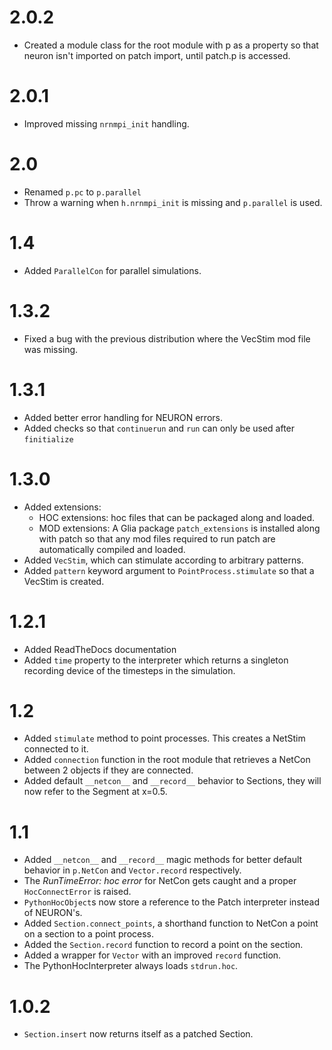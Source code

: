 # 2.0.2

* Created a module class for the root module with p as a property so that neuron isn't
  imported on patch import, until patch.p is accessed.

# 2.0.1

* Improved missing `nrnmpi_init` handling.

# 2.0

* Renamed `p.pc` to `p.parallel`
* Throw a warning when `h.nrnmpi_init` is missing and `p.parallel` is used.

# 1.4

* Added `ParallelCon` for parallel simulations.

# 1.3.2

* Fixed a bug with the previous distribution where the VecStim mod file was missing.

# 1.3.1

* Added better error handling for NEURON errors.
* Added checks so that `continuerun` and `run` can only be used after `finitialize`

# 1.3.0

* Added extensions:
  * HOC extensions: hoc files that can be packaged along and loaded.
  * MOD extensions: A Glia package `patch_extensions` is installed along with patch so
    that any mod files required to run patch are automatically compiled and loaded.
* Added `VecStim`, which can stimulate according to arbitrary patterns.
* Added `pattern` keyword argument to `PointProcess.stimulate` so that a VecStim is
  created.

# 1.2.1

* Added ReadTheDocs documentation
* Added `time` property to the interpreter which returns a singleton recording device of
  the timesteps in the simulation.

# 1.2

* Added `stimulate` method to point processes. This creates a NetStim connected to it.
* Added `connection` function in the root module that retrieves a NetCon between 2 objects
  if they are connected.
* Added default `__netcon__` and `__record__` behavior to Sections, they will now refer to
  the Segment at x=0.5.

# 1.1

* Added `__netcon__` and `__record__` magic methods for better default behavior in
  `p.NetCon` and `Vector.record` respectively.
* The _RunTimeError: hoc error_ for NetCon gets caught and a proper `HocConnectError` is
  raised.
* `PythonHocObject`s now store a reference to the Patch interpreter instead of NEURON's.
* Added `Section.connect_points`, a shorthand function to NetCon a point on a section to
  a point process.
* Added the `Section.record` function to record a point on the section.
* Added a wrapper for `Vector` with an improved `record` function.
* The PythonHocInterpreter always loads `stdrun.hoc`.


# 1.0.2

* `Section.insert` now returns itself as a patched Section.
